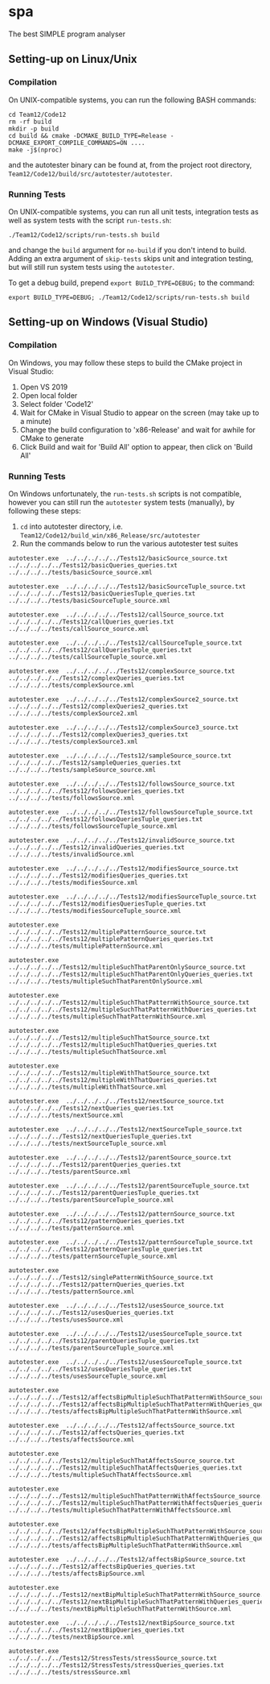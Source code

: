 # spa
The best SIMPLE program analyser

## Setting-up on Linux/Unix

### Compilation
On UNIX-compatible systems, you can run the following BASH commands:

```shell script
cd Team12/Code12
rm -rf build
mkdir -p build
cd build && cmake -DCMAKE_BUILD_TYPE=Release -DCMAKE_EXPORT_COMPILE_COMMANDS=ON ....
make -j$(nproc)
```

and the autotester binary can be found at, from the project root directory,
`Team12/Code12/build/src/autotester/autotester`.

### Running Tests
On UNIX-compatible systems, you can run all unit tests, integration tests as well as system
tests with the script `run-tests.sh`:
```shell script
./Team12/Code12/scripts/run-tests.sh build
```
and change the `build` argument for `no-build` if you don't intend to build. Adding an extra
argument of `skip-tests` skips unit and integration testing, but will still run system tests
using the `autotester`.

To get a debug build, prepend `export BUILD_TYPE=DEBUG;` to the command:
```shell script
export BUILD_TYPE=DEBUG; ./Team12/Code12/scripts/run-tests.sh build
```

## Setting-up on Windows (Visual Studio)


### Compilation
On Windows, you may follow these steps to build the CMake project in Visual Studio:

1. Open VS 2019
1. Open local folder
1. Select folder 'Code12'
1. Wait for CMake in Visual Studio to appear on the screen (may take up to a minute)
1. Change the build configuration to 'x86-Release' and wait for awhile for CMake to generate
1. Click Build and wait for 'Build All' option to appear, then click on 'Build All'

### Running Tests
On Windows unfortunately, the `run-tests.sh` scripts is not compatible, however you can still run
the `autotester` system tests (manually), by following these steps:

1. `cd` into autotester directory, i.e. `Team12/Code12/build_win/x86_Release/src/autotester`
1. Run the commands below to run the various autotester test suites

```
autotester.exe  ../../../../../Tests12/basicSource_source.txt  ../../../../../Tests12/basicQueries_queries.txt ../../../../tests/basicSource_source.xml

autotester.exe  ../../../../../Tests12/basicSourceTuple_source.txt  ../../../../../Tests12/basicQueriesTuple_queries.txt ../../../../tests/basicSourceTuple_source.xml

autotester.exe  ../../../../../Tests12/callSource_source.txt  ../../../../../Tests12/callQueries_queries.txt ../../../../tests/callSource_source.xml

autotester.exe  ../../../../../Tests12/callSourceTuple_source.txt  ../../../../../Tests12/callQueriesTuple_queries.txt ../../../../tests/callSourceTuple_source.xml

autotester.exe  ../../../../../Tests12/complexSource_source.txt  ../../../../../Tests12/complexQueries_queries.txt ../../../../tests/complexSource.xml

autotester.exe  ../../../../../Tests12/complexSource2_source.txt ../../../../../Tests12/complexQueries2_queries.txt ../../../../tests/complexSource2.xml

autotester.exe  ../../../../../Tests12/complexSource3_source.txt ../../../../../Tests12/complexQueries3_queries.txt ../../../../tests/complexSource3.xml

autotester.exe  ../../../../../Tests12/sampleSource_source.txt  ../../../../../Tests12/sampleQueries_queries.txt ../../../../tests/sampleSource_source.xml

autotester.exe  ../../../../../Tests12/followsSource_source.txt  ../../../../../Tests12/followsQueries_queries.txt ../../../../tests/followsSource.xml

autotester.exe  ../../../../../Tests12/followsSourceTuple_source.txt  ../../../../../Tests12/followsQueriesTuple_queries.txt ../../../../tests/followsSourceTuple_source.xml

autotester.exe  ../../../../../Tests12/invalidSource_source.txt  ../../../../../Tests12/invalidQueries_queries.txt ../../../../tests/invalidSource.xml

autotester.exe  ../../../../../Tests12/modifiesSource_source.txt  ../../../../../Tests12/modifiesQueries_queries.txt ../../../../tests/modifiesSource.xml

autotester.exe  ../../../../../Tests12/modifiesSourceTuple_source.txt  ../../../../../Tests12/modifiesQueriesTuple_queries.txt ../../../../tests/modifiesSourceTuple_source.xml

autotester.exe  ../../../../../Tests12/multiplePatternSource_source.txt  ../../../../../Tests12/multiplePatternQueries_queries.txt ../../../../tests/multiplePatternSource.xml

autotester.exe  ../../../../../Tests12/multipleSuchThatParentOnlySource_source.txt  ../../../../../Tests12/multipleSuchThatParentOnlyQueries_queries.txt ../../../../tests/multipleSuchThatParentOnlySource.xml

autotester.exe  ../../../../../Tests12/multipleSuchThatPatternWithSource_source.txt  ../../../../../Tests12/multipleSuchThatPatternWithQueries_queries.txt ../../../../tests/multipleSuchThatPatternWithSource.xml

autotester.exe  ../../../../../Tests12/multipleSuchThatSource_source.txt  ../../../../../Tests12/multipleSuchThatQueries_queries.txt ../../../../tests/multipleSuchThatSource.xml

autotester.exe  ../../../../../Tests12/multipleWithThatSource_source.txt  ../../../../../Tests12/multipleWithThatQueries_queries.txt ../../../../tests/multipleWithThatSource.xml

autotester.exe  ../../../../../Tests12/nextSource_source.txt  ../../../../../Tests12/nextQueries_queries.txt ../../../../tests/nextSource.xml

autotester.exe  ../../../../../Tests12/nextSourceTuple_source.txt  ../../../../../Tests12/nextQueriesTuple_queries.txt ../../../../tests/nextSourceTuple_source.xml

autotester.exe  ../../../../../Tests12/parentSource_source.txt  ../../../../../Tests12/parentQueries_queries.txt ../../../../tests/parentSource.xml

autotester.exe  ../../../../../Tests12/parentSourceTuple_source.txt  ../../../../../Tests12/parentQueriesTuple_queries.txt ../../../../tests/parentSourceTuple_source.xml

autotester.exe  ../../../../../Tests12/patternSource_source.txt  ../../../../../Tests12/patternQueries_queries.txt ../../../../tests/patternSource.xml

autotester.exe  ../../../../../Tests12/patternSourceTuple_source.txt  ../../../../../Tests12/patternQueriesTuple_queries.txt ../../../../tests/patternSourceTuple_source.xml

autotester.exe  ../../../../../Tests12/singlePatternWithSource_source.txt  ../../../../../Tests12/patternQueries_queries.txt ../../../../tests/patternSource.xml

autotester.exe  ../../../../../Tests12/usesSource_source.txt  ../../../../../Tests12/usesQueries_queries.txt ../../../../tests/usesSource.xml

autotester.exe  ../../../../../Tests12/usesSourceTuple_source.txt  ../../../../../Tests12/parentQueriesTuple_queries.txt ../../../../tests/parentSourceTuple_source.xml

autotester.exe  ../../../../../Tests12/usesSourceTuple_source.txt  ../../../../../Tests12/usesQueriesTuple_queries.txt ../../../../tests/usesSourceTuple_source.xml

autotester.exe  ../../../../../Tests12/affectsBipMultipleSuchThatPatternWithSource_source.txt  ../../../../../Tests12/affectsBipMultipleSuchThatPatternWithQueries_queries.txt ../../../../tests/affectsBipMultipleSuchThatPatternWithSource.xml

autotester.exe  ../../../../../Tests12/affectsSource_source.txt  ../../../../../Tests12/affectsQueries_queries.txt ../../../../tests/affectsSource.xml

autotester.exe  ../../../../../Tests12/multipleSuchThatAffectsSource_source.txt  ../../../../../Tests12/multipleSuchThatAffectsQueries_queries.txt ../../../../tests/multipleSuchThatAffectsSource.xml

autotester.exe  ../../../../../Tests12/multipleSuchThatPatternWithAffectsSource_source.txt  ../../../../../Tests12/multipleSuchThatPatternWithAffectsQueries_queries.txt ../../../../tests/multipleSuchThatPatternWithAffectsSource.xml

autotester.exe  ../../../../../Tests12/affectsBipMultipleSuchThatPatternWithSource_source.txt  ../../../../../Tests12/affectsBipMultipleSuchThatPatternWithQueries_queries.txt ../../../../tests/affectsBipMultipleSuchThatPatternWithSource.xml

autotester.exe  ../../../../../Tests12/affectsBipSource_source.txt  ../../../../../Tests12/affectsBipQueries_queries.txt ../../../../tests/affectsBipSource.xml

autotester.exe  ../../../../../Tests12/nextBipMultipleSuchThatPatternWithSource_source.txt  ../../../../../Tests12/nextBipMultipleSuchThatPatternWithQueries_queries.txt ../../../../tests/nextBipMultipleSuchThatPatternWithSource.xml

autotester.exe  ../../../../../Tests12/nextBipSource_source.txt  ../../../../../Tests12/nextBipQueries_queries.txt ../../../../tests/nextBipSource.xml

autotester.exe  ../../../../../Tests12/StressTests/stressSource_source.txt  ../../../../../Tests12/StressTests/stressQueries_queries.txt ../../../../tests/stressSource.xml
